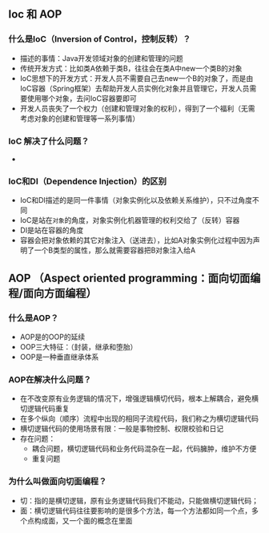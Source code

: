 ## Ioc 和 AOP
### 什么是IoC（Inversion of Control，控制反转）？
- 描述的事情：Java开发领域对象的创建和管理的问题
- 传统开发方式：比如类A依赖于类B，往往会在类A中new一个类B的对象
- IoC思想下的开发方式：开发人员不需要自己去new一个B的对象了，而是由IoC容器（Spring框架）去帮助开发人员实例化对象并且管理它，开发人员需要使用哪个对象，去问IoC容器要即可
- 开发人员丧失了一个权力（创建和管理对象的权利），得到了一个福利（无需考虑对象的创建和管理等一系列事情）

### IoC 解决了什么问题？
-  
### IoC和DI（Dependence Injection）的区别
- IoC和DI描述的是同一件事情（对象实例化以及依赖关系维护），只不过角度不同
- IoC是站在`对象`的角度，对象实例化机器管理的权利交给了（反转）容器
- DI是站在容器的角度
- 容器会把对象依赖的其它对象注入（送进去），比如A对象实例化过程中因为声明了一个B类型的属性，那么就需要容器把B对象注入给A

## AOP （Aspect oriented programming：面向切面编程/面向方面编程）
### 什么是AOP？
- AOP是的OOP的延续
- OOP三大特征：（封装，继承和堕胎）
- OOP是一种垂直继承体系

### AOP在解决什么问题？
- 在不改变原有业务逻辑的情况下，增强逻辑横切代码，根本上解耦合，避免横切逻辑代码重复
- 在多个纵向（顺序）流程中出现的相同子流程代码，我们称之为横切逻辑代码
- 横切逻辑代码的使用场景有限：一般是事物控制、权限校验和日记
- 存在问题：
  - 耦合问题，横切逻辑代码和业务代码混杂在一起，代码臃肿，维护不方便
  - 重复问题
### 为什么叫做面向切面编程？
- 切：指的是横切逻辑，原有业务逻辑代码我们不能动，只能做横切逻辑代码；
- 面：横切逻辑代码往往要影响的是很多个方法，每一个方法都如同一个点，多个点构成面，又一个面的概念在里面
